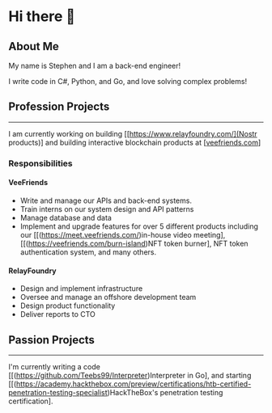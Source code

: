 # Hi there 👋

## About Me
My name is Stephen and I am a back-end engineer!

I write code in C#, Python, and Go, and love solving complex problems!

## Profession Projects
---
I am currently working on building [[https://www.relayfoundry.com/](Nostr products)] and building interactive blockchain products at [[veefriends.com](VeeFriends)]

### Responsibilities
#### VeeFriends
- Write and manage our APIs and back-end systems.
- Train interns on our system design and API patterns
- Manage database and data
- Implement and upgrade features for over 5 different products including our [[(https://meet.veefriends.com/)in-house video meeting], [[(https://veefriends.com/burn-island)NFT token burner], NFT token authentication system, and many others.

#### RelayFoundry
- Design and implement infrastructure
- Oversee and manage an offshore development team
- Design product functionality
- Deliver reports to CTO


## Passion Projects
---
I'm currently writing a code [[(https://github.com/Teebs99/Interpreter)Interpreter in Go], and starting [[(https://academy.hackthebox.com/preview/certifications/htb-certified-penetration-testing-specialist)HackTheBox's penetration testing certification].




